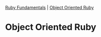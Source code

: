 [Ruby Fundamentals](/ruby_fundamentals/) | [Object Oriented Ruby](/ruby_fundamentals/oo_ruby/)

# Object Oriented Ruby
